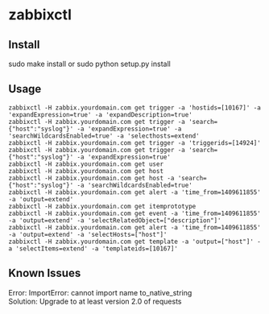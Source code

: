 # zabbixctl

## Install

sudo make install
or
sudo python setup.py install

## Usage
```
zabbixctl -H zabbix.yourdomain.com get trigger -a 'hostids=[10167]' -a 'expandExpression=true' -a 'expandDescription=true'
zabbixctl -H zabbix.yourdomain.com get trigger -a 'search={"host":"syslog"}' -a 'expandExpression=true' -a 'searchWildcardsEnabled=true' -a 'selecthosts=extend'
zabbixctl -H zabbix.yourdomain.com get trigger -a 'triggerids=[14924]'
zabbixctl -H zabbix.yourdomain.com get trigger -a 'search={"host":"syslog"}' -a 'expandExpression=true'
zabbixctl -H zabbix.yourdomain.com get user
zabbixctl -H zabbix.yourdomain.com get host
zabbixctl -H zabbix.yourdomain.com get host -a 'search={"host":"syslog"}' -a 'searchWildcardsEnabled=true'
zabbixctl -H zabbix.yourdomain.com get alert -a 'time_from=1409611855' -a 'output=extend'
zabbixctl -H zabbix.yourdomain.com get itemprototype
zabbixctl -H zabbix.yourdomain.com get event -a 'time_from=1409611855' -a 'output=extend' -a 'selectRelatedObject=["description"]'
zabbixctl -H zabbix.yourdomain.com get alert -a 'time_from=1409611855' -a 'output=extend' -a 'selectHosts=["host"]'
zabbixctl -H zabbix.yourdomain.com get template -a 'output=["host"]' -a 'selectItems=extend' -a 'templateids=[10167]'
```

## Known Issues

Error: ImportError: cannot import name to_native_string  
Solution: Upgrade to at least version 2.0 of requests
